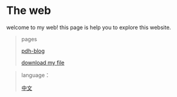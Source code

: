 # The web
welcome to my web!
this page is help you to explore this website.
>pages
>
>[pdh-blog](/blog "my blog!!!!")
>
>[download my file](/download "download pages")

>language：
>
>[中文](/zhcn "中文！")
